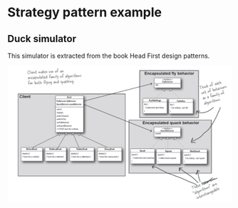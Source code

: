 # Strategy pattern example

## Duck simulator</h2>

This simulator is extracted from the book Head First design patterns.

![alt text](https://github.com/albertofullstack/design-patterns/blob/main/DuckStrategyExample/src/resources/strategy_pattern_diagram.PNG?raw=true)
